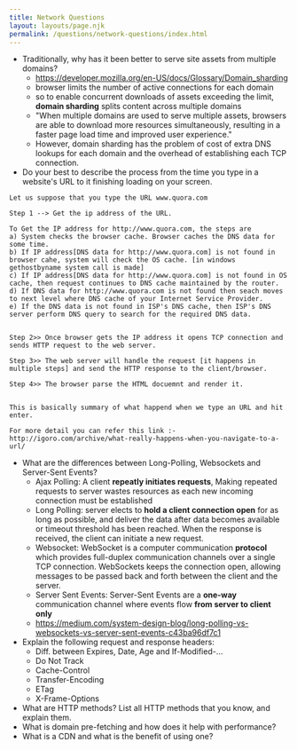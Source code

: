```yaml
---
title: Network Questions
layout: layouts/page.njk
permalink: /questions/network-questions/index.html
---
```


* Traditionally, why has it been better to serve site assets from multiple domains?
   - https://developer.mozilla.org/en-US/docs/Glossary/Domain_sharding 
   - browser limits the number of active connections for each domain
   - so to enable concurrent downloads of assets exceeding the limit, **domain sharding** splits content across multiple domains
   - "When multiple domains are used to serve multiple assets, browsers are able to download more resources simultaneously, resulting in a faster page load time and improved user experience."
   - However, domain sharding has the problem of cost of extra DNS lookups for each domain and the overhead of establishing each TCP connection.
* Do your best to describe the process from the time you type in a website's URL to it finishing loading on your screen.
```
Let us suppose that you type the URL www.quora.com

Step 1 --> Get the ip address of the URL.

To Get the IP address for http://www.quora.com, the steps are
a) System checks the browser cache. Browser caches the DNS data for some time.
b) If IP address[DNS data for http://www.quora.com] is not found in browser cahe, system will check the OS cache. [in windows gethostbyname system call is made]
c) If IP address[DNS data for http://www.quora.com] is not found in OS cache, then request continues to DNS cache maintained by the router.
d) If DNS data for http://www.quora.com is not found then seach moves to next level where DNS cache of your Internet Service Provider.
e) If the DNS data is not found in ISP's DNS cache, then ISP's DNS server perform DNS query to search for the required DNS data.


Step 2>> Once browser gets the IP address it opens TCP connection and sends HTTP request to the web server.

Step 3>> The web server will handle the request [it happens in multiple steps] and send the HTTP response to the client/browser.

Step 4>> The browser parse the HTML docuemnt and render it.


This is basically summary of what happend when we type an URL and hit enter.

For more detail you can refer this link :-
http://igoro.com/archive/what-really-happens-when-you-navigate-to-a-url/
```
* What are the differences between Long-Polling, Websockets and Server-Sent Events?
    - Ajax Polling: A client **repeatly initiates requests**, Making repeated requests to server wastes resources as each new incoming connection must be established
    - Long Polling: server elects to **hold a client connection open** for as long as possible, and deliver the data after data becomes available or timeout threshold has been reached. When the response is received, the client can initiate a new request.
    - Websocket: WebSocket is a computer communication **protocol** which provides full-duplex communication channels over a single TCP connection. WebSockets keeps the connection open, allowing messages to be passed back and forth between the client and the server.
    - Server Sent Events: Server-Sent Events are a **one-way** communication channel where events flow **from server to client only**
    - https://medium.com/system-design-blog/long-polling-vs-websockets-vs-server-sent-events-c43ba96df7c1
* Explain the following request and response headers:
  * Diff. between Expires, Date, Age and If-Modified-...
  * Do Not Track
  * Cache-Control
  * Transfer-Encoding
  * ETag
  * X-Frame-Options
* What are HTTP methods? List all HTTP methods that you know, and explain them.
* What is domain pre-fetching and how does it help with performance?
* What is a CDN and what is the benefit of using one?
